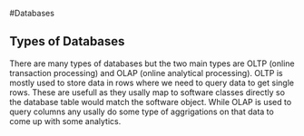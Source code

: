 #Databases

## Types of Databases
There are many types of databases but the two main types are OLTP (online transaction processing) and OLAP (online analytical processing). OLTP is mostly used to store data in rows where we need to query data to get single rows. These are usefull as they usally map to software classes directly so the database table would match the software object. While OLAP is used to query columns any usally do some type of aggrigations on that data to come up with some analytics.
